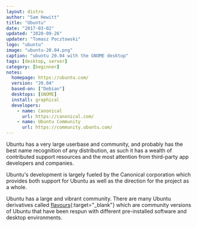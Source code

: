 ```yaml
---
layout: distro
author: "Sam Hewitt"
title: "Ubuntu"
date: "2017-03-02"
updated: "2020-09-26"
updater: "Tomasz Pocztowski"
logo: "ubuntu"
image: "ubuntu-20.04.png"
caption: "ubuntu 20.04 with the GNOME desktop"
tags: [desktop, server]
category: [beginner]
notes:
  homepage: https://ubuntu.com/
  version: "20.04"
  based-on: ["Debian"]
  desktops: [GNOME]
  install: graphical
  developers:
    - name: Canonical
      url: https://canonical.com/
    - name: Ubuntu Community
      url: https://community.ubuntu.com/
---
```


Ubuntu has a very large userbase and community, and probably has the best name recognition of any distribution, as such it has a wealth of contributed support resources and the most attention from third-party app developers and companies.

Ubuntu's development is largely fueled by the Canonical corporation which provides both support for Ubuntu as well as the direction for the project as a whole.

Ubuntu has a large and vibrant community. There are many Ubuntu derivatives called [flavours](https://www.ubuntu.com/about/about-ubuntu/flavours){:target="_blank"} which are community versions of Ubuntu that have been respun with different pre-installed software and desktop environments.
